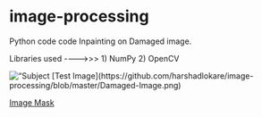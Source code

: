 # image-processing

Python code code Inpainting on Damaged image.

Libraries used ---->>> 1) NumPy  2) OpenCV
<html>
<img
src=“Damaged-Image.png”
raw=true
alt=“Subject Pronouns”
style=“margin-right: 10px;”
/>
</html>
[Test Image](https://github.com/harshadlokare/image-processing/blob/master/Damaged-Image.png)

[Image Mask](https://github.com/harshadlokare/image-processing/blob/master/Mask.png)

